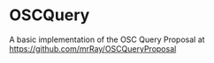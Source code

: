 # OSCQuery
A basic implementation of the OSC Query Proposal at https://github.com/mrRay/OSCQueryProposal 
